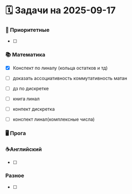 # 🗓️ Задачи на 2025-09-17

### 🚀 Приоритетные
- [ ] 

### 📚 Математика
- [x] Конспект по линалу (кольца остатков и тд)
- [ ] доказать ассоциативность коммутативность матан
- [ ] дз по дискретке
- [ ] книга линал
- [ ] конпект дискретка
- [ ] конспект линал(комплексные числа)


### 🖥️ Прога


### ☕️Английский
- [ ] 
 
###  Разное
- [ ] 